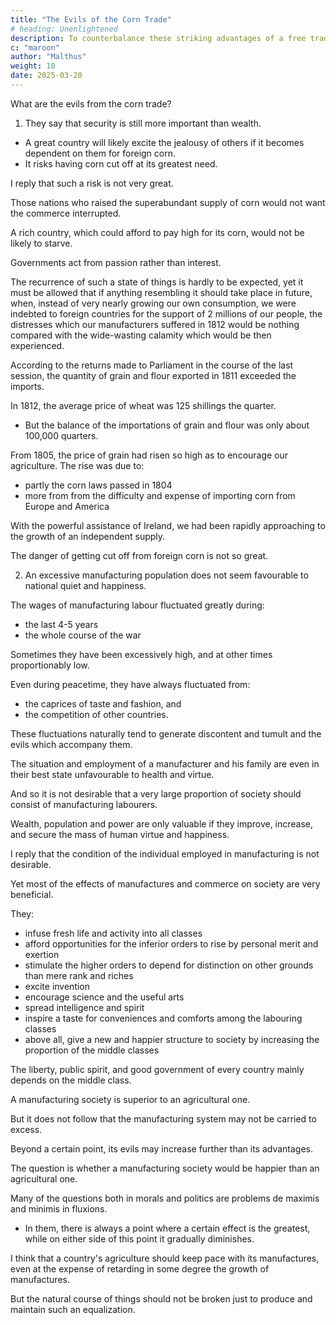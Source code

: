 ```yaml
---
title: "The Evils of the Corn Trade"
# heading: Unenlightened
description: To counterbalance these striking advantages of a free trade in corn, what are the evils which are apprehended from it?
c: "maroon"
author: "Malthus"
weight: 18
date: 2025-03-20
---
```



What are the evils from the corn trade?

<!-- To counterbalance these striking advantages of a free trade in corn, what are the evils which are apprehended from it? -->

1. They say that security is still more important than wealth.

- A great country will likely excite the jealousy of others if it becomes dependent on them for foreign corn.
- It risks having corn cut off at its greatest need. 


I reply that such a risk is not very great.

Those nations who raised the superabundant supply of corn would not want the commerce interrupted.

<!-- as against the one which wanted it, that the intercourse should at any time be   -->

A rich country, which could afford to pay high for its corn, would not be likely to starve.

<!-- , while there was any to be purchased in the market of the commercial world. -->

<!-- At the same time it should be observed that we have latterly seen the most striking instances in all quarters, of  -->

Governments act from passion rather than interest.

The recurrence of such a state of things is hardly to be expected, yet it must be allowed that if anything resembling it should take place in future, when, instead of very nearly growing our own consumption, we were indebted to foreign countries for the support of 2 millions of our people, the distresses which our manufacturers suffered in 1812 would be nothing compared with the wide-wasting calamity which would be then experienced.


According to the returns made to Parliament in the course of the last session, the quantity of grain and flour exported in 1811 exceeded the imports.

In 1812, the average price of wheat was 125 shillings the quarter.
- But the balance of the importations of grain and flour was only about 100,000 quarters.

From 1805, the price of grain had risen so high as to encourage our agriculture. The rise was due to:
- partly the corn laws passed in 1804
- more from from the difficulty and expense of importing corn from Europe and America


With the powerful assistance of Ireland, we had been rapidly approaching to the growth of an independent supply. 

The danger of getting cut off from foreign corn is not so great.

 <!-- of depending for a considerable portion of our subsistence upon foreign countries, yet it must be acknowledged that nothing like an experiment has yet been made of the distresses that might be produced, during a widely extended war, by the united operation, of a great difficulty in finding a market for our manufactures, accompanied by the absolute necessity of supplying ourselves with a very large quantity of corn. -->


2. An excessive manufacturing population does not seem favourable to national quiet and happiness. 

<!-- Independently of any difficulties respecting the import of corn, variations in the channels of manufacturing industry and in the facilities of obtaining a vent for its produce are perpetually recurring.  -->

The wages of manufacturing labour fluctuated greatly during:
- the last 4-5 years
- the whole course of the war

Sometimes they have been excessively high, and at other times proportionably low.

Even during peacetime, they have always fluctuated from:
- the caprices of taste and fashion, and
- the competition of other countries. 

These fluctuations naturally tend to generate discontent and tumult and the evils which accompany them.

The situation and employment of a manufacturer and his family are even in their best state unfavourable to health and virtue.

And so it is not desirable that a very large proportion of society should consist of manufacturing labourers. 

Wealth, population and power are only valuable if they improve, increase, and secure the mass of human virtue and happiness.

I reply that the condition of the individual employed in manufacturing is not desirable.

Yet most of the effects of manufactures and commerce on society are very beneficial.

They:
- infuse fresh life and activity into all classes
- afford opportunities for the inferior orders to rise by personal merit and exertion
- stimulate the higher orders to depend for distinction on other grounds than mere rank and riches
- excite invention
- encourage science and the useful arts
- spread intelligence and spirit
- inspire a taste for conveniences and comforts among the labouring classes
- above all, give a new and happier structure to society by increasing the proportion of the middle classes

The liberty, public spirit, and good government of every country mainly depends on the middle class.


A manufacturing society is superior to an agricultural one.

But it does not follow that the manufacturing system may not be carried to excess.

Beyond a certain point, its evils may increase further than its advantages.

<!-- The question, as applicable to this country, is not whether a manufacturing state is to be preferred to one merely agricultural but whether a country the most manufacturing of any ever recorded in history, with an agriculture however as yet nearly keeping pace with it,  -->

The question is whether a manufacturing society would be happier than an agricultural one. 

<!-- , by a great relative increase to its manufacturing population and relative check to its agricultural population. -->

Many of the questions both in morals and politics are problems de maximis and minimis in fluxions.
- In them, there is always a point where a certain effect is the greatest, while on either side of this point it gradually diminishes.

<!-- With a view to the permanent happiness and security from great reverses of the lower classes of people in this country, I should have little hesitation in thinking it desirable that  -->

I think that a country's agriculture should keep pace with its manufactures, even at the expense of retarding in some degree the growth of manufactures.

But the natural course of things should not be broken just to produce and maintain such an equalization.

 <!-- but it is a different question, whether it is wise to break through a general rule, and interrupt  -->

